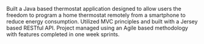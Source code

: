Built a Java based thermostat application designed to allow users the freedom to program a home thermostat remotely from a smartphone 
to reduce energy consumption. Utilized MVC principles and built with a Jersey based RESTful API. Project managed using an Agile based
methodology with features completed in one week sprints.

